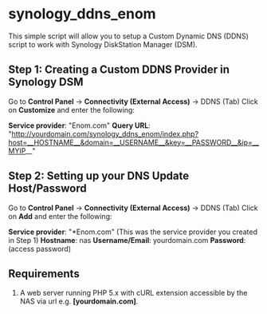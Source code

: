 # synology_ddns_enom

This simple script will allow you to setup a Custom Dynamic DNS (DDNS) script to work with Synology DiskStation Manager (DSM).

Step 1: Creating a Custom DDNS Provider in Synology DSM
-------------------------------------------------------
Go to **Control Panel** -> **Connectivity (External Access)** -> DDNS (Tab)
Click on **Customize** and enter the following:

**Service provider**: "Enom.com"
**Query URL**: "http://yourdomain.com/synology_ddns_enom/index.php?host=__HOSTNAME__&domain=__USERNAME__&key=__PASSWORD__&ip=__MYIP__"

Step 2: Setting up your DNS Update Host/Password
------------------------------------------------
Go to **Control Panel** -> **Connectivity (External Access)** -> DDNS (Tab)
Click on **Add** and enter the following:

**Service provider**: "*Enom.com" (This was the service provider you created in Step 1)
**Hostname**: nas
**Username/Email**: yourdomain.com
**Password**: (access password)


Requirements
------------
1) A web server running PHP 5.x with cURL extension accessible by the NAS via url e.g. **[yourdomain.com]**.

